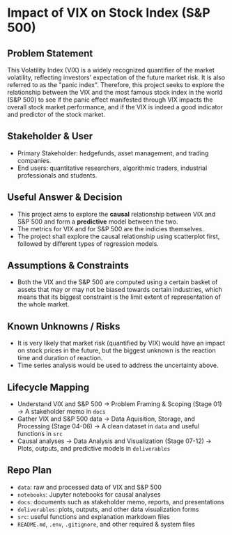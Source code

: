 # Impact of VIX on Stock Index (S&P 500)

## Problem Statement

This Volatility Index (VIX) is a widely recognized quantifier of the market volatility, reflecting investors' expectation of the future market risk. It is also referred to as the "panic index". Therefore, this project seeks to explore the relationship between the VIX and the most famous stock index in the world (S&P 500) to see if the panic effect manifested through VIX impacts the overall stock market performance, and if the VIX is indeed a good indicator and predictor of the stock market. 

## Stakeholder & User

- Primary Stakeholder: hedgefunds, asset management, and trading companies. 
- End users: quantitative researchers, algorithmic traders, industrial professionals and students. 

## Useful Answer & Decision

- This project aims to explore the **causal** relationship between VIX and S&P 500 and form a **predictive** model between the two. 
- The metrics for VIX and for S&P 500 are the indicies themselves. 
- The project shall explore the causal relationship using scatterplot first, followed by different types of regression models. 

## Assumptions & Constraints

- Both the VIX and the S&P 500 are computed using a certain basket of assets that may or may not be biased towards certain industries, which means that its biggest constraint is the limit extent of representation of the whole market. 

## Known Unknowns / Risks

- It is very likely that market risk (quantified by VIX) would have an impact on stock prices in the future, but the biggest unknown is the reaction time and duration of reaction. 
- Time series analysis would be used to address the uncertainty above. 

## Lifecycle Mapping

- Understand VIX and S&P 500 → Problem Framing & Scoping (Stage 01) → A stakeholder memo in `docs`
- Gather VIX and S&P 500 data → Data Aquisition, Storage, and Processing (Stage 04-06) → A clean dataset in `data` and useful functions in `src`
- Causal analyses → Data Analysis and Visualization (Stage 07-12) → Plots, outputs, and predictive models in `deliverables`

## Repo Plan

- `data`: raw and processed data of VIX and S&P 500
- `notebooks`: Jupyter notebooks for causal analyses
- `docs`: documents such as stakeholder memo, reports, and presentations 
- `deliverables`: plots, outputs, and other data visualization forms
- `src`: useful functions and explanation markdown files
- `README.md`, `.env`, `.gitignore`, and other required & system files
